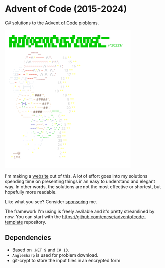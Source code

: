    # Advent of Code (2015-2024)
   C# solutions to the [Advent of Code](https://adventofcode.com) problems. 

   <a href="https://adventofcode.com"><img src="2023/calendar.svg" width="80%" /></a>

   I'm making a [website](https://aoc.csokavar.hu) out of this. A lot of effort goes into my solutions spending
   time on presenting things in an easy to understand and elegant way. In other words, the solutions are
   not the most effective or shortest, but hopefully more readable.
   
   Like what you see? Consider [sponsoring](https://github.com/sponsors/encse) me.
   
   The framework I'm using is freely available and it's pretty streamlined by now. You can start with the 
   https://github.com/encse/adventofcode-template repository.

   ## Dependencies
   - Based on `.NET 9` and `C# 13`. 
   - `AngleSharp` is used for problem download.
   - git-crypt to store the input files in an encrypted form
